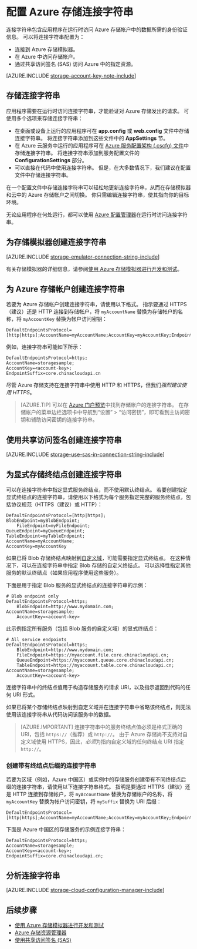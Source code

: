 ﻿<properties
    pageTitle="为 Azure 存储配置连接字符串 | Azure"
    description="为 Azure 存储帐户配置连接字符串。 连接字符串包含在运行时从应用程序访问 Azure 存储帐户所需的身份验证信息。"
    services="storage"
    documentationcenter=""
    author="mmacy"
    manager="timlt"
    editor="tysonn"
    translationtype="Human Translation" />
<tags
    ms.assetid="ecb0acb5-90a9-4eb2-93e6-e9860eda5e53"
    ms.service="storage"
    ms.workload="storage"
    ms.tgt_pltfrm="na"
    ms.devlang="na"
    ms.topic="article"
    ms.date="04/12/2017"
    wacn.date="05/02/2017"
    ms.author="marsma"
    ms.sourcegitcommit="78da854d58905bc82228bcbff1de0fcfbc12d5ac"
    ms.openlocfilehash="8841a1e53c9ee62f384e3da4ab5d60e704ab13a0"
    ms.lasthandoff="04/22/2017" />

# <a name="configure-azure-storage-connection-strings"></a>配置 Azure 存储连接字符串

连接字符串包含应用程序在运行时访问 Azure 存储帐户中的数据所需的身份验证信息。 可以将连接字符串配置为：

* 连接到 Azure 存储模拟器。
* 在 Azure 中访问存储帐户。
* 通过共享访问签名 (SAS) 访问 Azure 中的指定资源。

[AZURE.INCLUDE [storage-account-key-note-include](../../includes/storage-account-key-note-include.md)]

## <a name="storing-your-connection-string"></a>存储连接字符串
应用程序需要在运行时访问连接字符串，才能验证对 Azure 存储发出的请求。 可使用多个选项来存储连接字符串：

* 在桌面或设备上运行的应用程序可在 **app.config** 或 **web.config** 文件中存储连接字符串。 将连接字符串添加到这些文件中的 **AppSettings** 节。
* 在 Azure 云服务中运行的应用程序可在 [Azure 服务配置架构 (.cscfg) 文件](https://msdn.microsoft.com/zh-cn/library/ee758710.aspx)中存储连接字符串。 将连接字符串添加到服务配置文件的 **ConfigurationSettings** 部分。
* 可以直接在代码中使用连接字符串。 但是，在大多数情况下，我们建议在配置文件中存储连接字符串。

在一个配置文件中存储连接字符串可以轻松地更新连接字符串，从而在存储模拟器和云中的 Azure 存储帐户之间切换。 你只需编辑连接字符串，使其指向你的目标环境。

无论应用程序在何处运行，都可以使用 [Azure 配置管理器](https://www.nuget.org/packages/Microsoft.WindowsAzure.ConfigurationManager/)在运行时访问连接字符串。

## <a name="create-a-connection-string-for-the-storage-emulator"></a>为存储模拟器创建连接字符串
[AZURE.INCLUDE [storage-emulator-connection-string-include](../../includes/storage-emulator-connection-string-include.md)]

有关存储模拟器的详细信息，请参阅[使用 Azure 存储模拟器进行开发和测试](/documentation/articles/storage-use-emulator/)。

## <a name="create-a-connection-string-for-an-azure-storage-account"></a>为 Azure 存储帐户创建连接字符串
若要为 Azure 存储帐户创建连接字符串，请使用以下格式。 指示要通过 HTTPS（建议）还是 HTTP 连接到存储帐户，将 `myAccountName` 替换为存储帐户的名称，将 `myAccountKey` 替换为帐户访问密钥：

    DefaultEndpointsProtocol=[http|https];AccountName=myAccountName;AccountKey=myAccountKey;EndpointSuffix=core.chinacloudapi.cn

例如，连接字符串可能如下所示：
 
	DefaultEndpointsProtocol=https;
	AccountName=storagesample;
	AccountKey=<account-key>;
	EndpointSuffix=core.chinacloudapi.cn

尽管 Azure 存储支持在连接字符串中使用 HTTP 和 HTTPS，但我们*强烈建议使用 HTTPS*。

> [AZURE.TIP]
> 可以在 [Azure 门户预览](https://portal.azure.cn)中找到存储帐户的连接字符串。 在存储帐户的菜单边栏选项卡中导航到“设置” > “访问密钥”，即可看到主访问密钥和辅助访问密钥的连接字符串。
>

## <a name="create-a-connection-string-using-a-shared-access-signature"></a>使用共享访问签名创建连接字符串
[AZURE.INCLUDE [storage-use-sas-in-connection-string-include](../../includes/storage-use-sas-in-connection-string-include.md)]

## <a name="create-a-connection-string-for-an-explicit-storage-endpoint"></a>为显式存储终结点创建连接字符串
可以在连接字符串中指定显式服务终结点，而不使用默认终结点。 若要创建指定显式终结点的连接字符串，请使用以下格式为每个服务指定完整的服务终结点，包括协议规范（HTTPS（建议）或 HTTP）：

	DefaultEndpointsProtocol=[http|https];
	BlobEndpoint=myBlobEndpoint;
    	FileEndpoint=myFileEndpoint;
	QueueEndpoint=myQueueEndpoint;
	TableEndpoint=myTableEndpoint;
	AccountName=myAccountName;
	AccountKey=myAccountKey

如果已将 Blob 存储终结点映射到[自定义域](/documentation/articles/storage-custom-domain-name/)，可能需要指定显式终结点。 在这种情况下，可以在连接字符串中指定 Blob 存储的自定义终结点。 可以选择性指定其他服务的默认终结点（如果应用程序使用这些服务）。

下面是用于指定 Blob 服务的显式终结点的连接字符串的示例：

	# Blob endpoint only
	DefaultEndpointsProtocol=https;
    	BlobEndpoint=http://www.mydomain.com;
	AccountName=storagesample;
    	AccountKey=<account-key>

此示例指定所有服务（包括 Blob 服务的自定义域）的显式终结点：

	# All service endpoints
	DefaultEndpointsProtocol=https;
    	BlobEndpoint=http://www.mydomain.com;
    	FileEndpoint=https://myaccount.file.core.chinacloudapi.cn;
    	QueueEndpoint=https://myaccount.queue.core.chinacloudapi.cn;
    	TableEndpoint=https://myaccount.table.core.chinacloudapi.cn;
	AccountName=storagesample;
    	AccountKey=<account-key>

连接字符串中的终结点值用于构造存储服务的请求 URI，以及指示返回到代码的任何 URI 形式。

如果已将某个存储终结点映射到自定义域并在连接字符串中省略该终结点，则无法使用该连接字符串从代码访问该服务中的数据。

> [AZURE.IMPORTANT]
> 连接字符串中的服务终结点值必须是格式正确的 URI，包括 `https://`（推荐）或 `http://`。 由于 Azure 存储尚不支持对自定义域使用 HTTPS，因此，*必须*为指向自定义域的任何终结点 URI 指定 `http://`。
>

### <a name="create-a-connection-string-with-an-endpoint-suffix"></a>创建带有终结点后缀的连接字符串
若要为区域（例如，Azure 中国区）或实例中的存储服务创建带有不同终结点后缀的连接字符串，请使用以下连接字符串格式。 指明是要通过 HTTPS（建议）还是 HTTP 连接到存储帐户，将 `myAccountName` 替换为存储帐户的名称，将 `myAccountKey` 替换为帐户访问密钥，将 `mySuffix` 替换为 URI 后缀：


	DefaultEndpointsProtocol=[http|https];AccountName=myAccountName;AccountKey=myAccountKey;EndpointSuffix=mySuffix;

下面是 Azure 中国区的存储服务的示例连接字符串：

	DefaultEndpointsProtocol=https;
	AccountName=storagesample;
	AccountKey=<account-key>;
	EndpointSuffix=core.chinacloudapi.cn;

## <a name="parsing-a-connection-string"></a>分析连接字符串
[AZURE.INCLUDE [storage-cloud-configuration-manager-include](../../includes/storage-cloud-configuration-manager-include.md)]

## <a name="next-steps"></a>后续步骤
* [使用 Azure 存储模拟器进行开发和测试](/documentation/articles/storage-use-emulator/)
* [Azure 存储资源管理器](/documentation/articles/storage-explorers/)
* [使用共享访问签名 (SAS)](/documentation/articles/storage-dotnet-shared-access-signature-part-1/)
<!--Update_Description:update urls in code block, add http prefix;add anchors to sub titles-->
